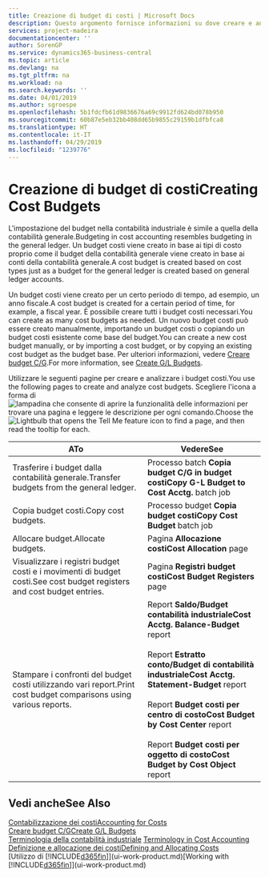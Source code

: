 ```yaml
---
title: Creazione di budget di costi | Microsoft Docs
description: Questo argomento fornisce informazioni su dove creare e analizzare budget costi.
services: project-madeira
documentationcenter: ''
author: SorenGP
ms.service: dynamics365-business-central
ms.topic: article
ms.devlang: na
ms.tgt_pltfrm: na
ms.workload: na
ms.search.keywords: ''
ms.date: 04/01/2019
ms.author: sgroespe
ms.openlocfilehash: 5b1fdcfb61d9836676a69c9912fd624bd078b950
ms.sourcegitcommit: 60b87e5eb32bb408dd65b9855c29159b1dfbfca8
ms.translationtype: HT
ms.contentlocale: it-IT
ms.lasthandoff: 04/29/2019
ms.locfileid: "1239776"
---
```

# <a name="creating-cost-budgets"></a><span data-ttu-id="72ca2-103">Creazione di budget di costi</span><span class="sxs-lookup"><span data-stu-id="72ca2-103">Creating Cost Budgets</span></span>
<span data-ttu-id="72ca2-104">L'impostazione del budget nella contabilità industriale è simile a quella della contabilità generale.</span><span class="sxs-lookup"><span data-stu-id="72ca2-104">Budgeting in cost accounting resembles budgeting in the general ledger.</span></span> <span data-ttu-id="72ca2-105">Un budget costi viene creato in base ai tipi di costo proprio come il budget della contabilità generale viene creato in base ai conti della contabilità generale.</span><span class="sxs-lookup"><span data-stu-id="72ca2-105">A cost budget is created based on cost types just as a budget for the general ledger is created based on general ledger accounts.</span></span>  

<span data-ttu-id="72ca2-106">Un budget costi viene creato per un certo periodo di tempo, ad esempio, un anno fiscale.</span><span class="sxs-lookup"><span data-stu-id="72ca2-106">A cost budget is created for a certain period of time, for example, a fiscal year.</span></span> <span data-ttu-id="72ca2-107">È possibile creare tutti i budget costi necessari.</span><span class="sxs-lookup"><span data-stu-id="72ca2-107">You can create as many cost budgets as needed.</span></span> <span data-ttu-id="72ca2-108">Un nuovo budget costi può essere creato manualmente, importando un budget costi o copiando un budget costi esistente come base del budget.</span><span class="sxs-lookup"><span data-stu-id="72ca2-108">You can create a new cost budget manually, or by importing a cost budget, or by copying an existing cost budget as the budget base.</span></span> <span data-ttu-id="72ca2-109">Per ulteriori informazioni, vedere [Creare budget C/G](finance-how-create-budgets.md).</span><span class="sxs-lookup"><span data-stu-id="72ca2-109">For more information, see [Create G/L Budgets](finance-how-create-budgets.md).</span></span>

<span data-ttu-id="72ca2-110">Utilizzare le seguenti pagine per creare e analizzare i budget costi.</span><span class="sxs-lookup"><span data-stu-id="72ca2-110">You use the following pages to create and analyze cost budgets.</span></span> <span data-ttu-id="72ca2-111">Scegliere l'icona a forma di ![lampadina che consente di aprire la funzionalità delle informazioni](media/ui-search/search_small.png "Informazioni sull'operazione che si desidera eseguire") per trovare una pagina e leggere le descrizione per ogni comando.</span><span class="sxs-lookup"><span data-stu-id="72ca2-111">Choose the ![Lightbulb that opens the Tell Me feature](media/ui-search/search_small.png "Tell me what you want to do") icon to find a page, and then read the tooltip for each.</span></span>

|<span data-ttu-id="72ca2-112">A</span><span class="sxs-lookup"><span data-stu-id="72ca2-112">To</span></span>|<span data-ttu-id="72ca2-113">Vedere</span><span class="sxs-lookup"><span data-stu-id="72ca2-113">See</span></span>|  
|--------|---------|  
|<span data-ttu-id="72ca2-114">Trasferire i budget dalla contabilità generale.</span><span class="sxs-lookup"><span data-stu-id="72ca2-114">Transfer budgets from the general ledger.</span></span>|<span data-ttu-id="72ca2-115">Processo batch **Copia budget C/G in budget costi**</span><span class="sxs-lookup"><span data-stu-id="72ca2-115">**Copy G-L Budget to Cost Acctg.** batch job</span></span>|  
|<span data-ttu-id="72ca2-116">Copia budget costi.</span><span class="sxs-lookup"><span data-stu-id="72ca2-116">Copy cost budgets.</span></span>|<span data-ttu-id="72ca2-117">Processo budget **Copia budget costi**</span><span class="sxs-lookup"><span data-stu-id="72ca2-117">**Copy Cost Budget** batch job</span></span>|  
|<span data-ttu-id="72ca2-118">Allocare budget.</span><span class="sxs-lookup"><span data-stu-id="72ca2-118">Allocate budgets.</span></span>|<span data-ttu-id="72ca2-119">Pagina **Allocazione costi**</span><span class="sxs-lookup"><span data-stu-id="72ca2-119">**Cost Allocation** page</span></span>|  
|<span data-ttu-id="72ca2-120">Visualizzare i registri budget costi e i movimenti di budget costi.</span><span class="sxs-lookup"><span data-stu-id="72ca2-120">See cost budget registers and cost budget entries.</span></span>|<span data-ttu-id="72ca2-121">Pagina **Registri budget costi**</span><span class="sxs-lookup"><span data-stu-id="72ca2-121">**Cost Budget Registers** page</span></span>|  
|<span data-ttu-id="72ca2-122">Stampare i confronti del budget costi utilizzando vari report.</span><span class="sxs-lookup"><span data-stu-id="72ca2-122">Print cost budget comparisons using various reports.</span></span>|<span data-ttu-id="72ca2-123">Report **Saldo/Budget contabilità industriale**</span><span class="sxs-lookup"><span data-stu-id="72ca2-123">**Cost Acctg. Balance-Budget** report</span></span><br /><br /> <span data-ttu-id="72ca2-124">Report **Estratto conto/Budget di contabilità industriale**</span><span class="sxs-lookup"><span data-stu-id="72ca2-124">**Cost Acctg. Statement-Budget** report</span></span><br /><br /> <span data-ttu-id="72ca2-125">Report **Budget costi per centro di costo**</span><span class="sxs-lookup"><span data-stu-id="72ca2-125">**Cost Budget by Cost Center** report</span></span><br /><br /> <span data-ttu-id="72ca2-126">Report **Budget costi per oggetto di costo**</span><span class="sxs-lookup"><span data-stu-id="72ca2-126">**Cost Budget by Cost Object** report</span></span>|  

## <a name="see-also"></a><span data-ttu-id="72ca2-127">Vedi anche</span><span class="sxs-lookup"><span data-stu-id="72ca2-127">See Also</span></span>  
[<span data-ttu-id="72ca2-128">Contabilizzazione dei costi</span><span class="sxs-lookup"><span data-stu-id="72ca2-128">Accounting for Costs</span></span>](finance-manage-cost-accounting.md)  
[<span data-ttu-id="72ca2-129">Creare budget C/G</span><span class="sxs-lookup"><span data-stu-id="72ca2-129">Create G/L Budgets</span></span>](finance-how-create-budgets.md)  
<span data-ttu-id="72ca2-130">[Terminologia della contabilità industriale](finance-terminology-in-cost-accounting.md) </span><span class="sxs-lookup"><span data-stu-id="72ca2-130">[Terminology in Cost Accounting](finance-terminology-in-cost-accounting.md) </span></span>  
[<span data-ttu-id="72ca2-131">Definizione e allocazione dei costi</span><span class="sxs-lookup"><span data-stu-id="72ca2-131">Defining and Allocating Costs</span></span>](finance-define-and-allocate-costs.md)  
<span data-ttu-id="72ca2-132">[Utilizzo di [!INCLUDE[d365fin](includes/d365fin_md.md)]](ui-work-product.md)</span><span class="sxs-lookup"><span data-stu-id="72ca2-132">[Working with [!INCLUDE[d365fin](includes/d365fin_md.md)]](ui-work-product.md)</span></span>
